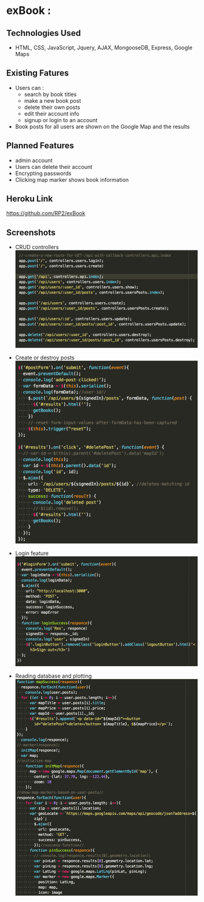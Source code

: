# exBook :

## Technologies Used

- HTML, CSS, JavaScript, Jquery, AJAX, MongooseDB, Express, Google Maps

## Existing Fatures

- Users can :
  * search by book titles
  * make a new book post
  * delete their own posts
  * edit their account info
  * signup or login to an account
- Book posts for all users are shown on the Google Map and the results


## Planned Features

- admin account
- Users can delete their account
- Encrypting passwords
- Clicking map marker shows book information

## Heroku Link

https://github.com/RP2/exBook

## Screenshots

- CRUD controllers
![alt text](/deliverables/controller.png)

- Create or destroy posts
![alt text](/deliverables/create-destroy-posts.png)

- Login feature
![alt text](/deliverables/login.png)

- Reading database and plotting
![alt text](/deliverables/map-points.png)
